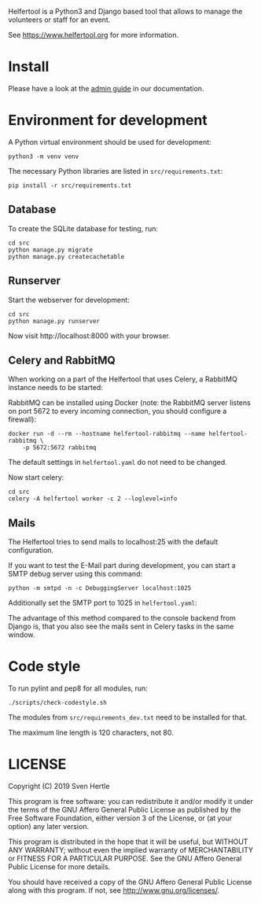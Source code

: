 Helfertool is a Python3 and Django based tool that allows to manage the
volunteers or staff for an event.

See <https://www.helfertool.org> for more information.

# Install

Please have a look at the
[admin guide](https://docs.helfertool.org/admin/index.html)
in our documentation.

# Environment for development

A Python virtual environment should be used for development:

    python3 -m venv venv

The necessary Python libraries are listed in ``src/requirements.txt``:

    pip install -r src/requirements.txt

## Database

To create the SQLite database for testing, run:

    cd src
    python manage.py migrate
    python manage.py createcachetable

## Runserver

Start the webserver for development:

    cd src
    python manage.py runserver

Now visit http://localhost:8000 with your browser.


## Celery and RabbitMQ

When working on a part of the Helfertool that uses Celery, a RabbitMQ instance
needs to be started:

RabbitMQ can be installed using Docker (note: the RabbitMQ server listens
on port 5672 to every incoming connection, you should configure a firewall):

    docker run -d --rm --hostname helfertool-rabbitmq --name helfertool-rabbitmq \
        -p 5672:5672 rabbitmq

The default settings in ``helfertool.yaml`` do not need to be changed.

Now start celery:

    cd src
    celery -A helfertool worker -c 2 --loglevel=info

## Mails

The Helfertool tries to send mails to localhost:25 with the default
configuration.

If you want to test the E-Mail part during development, you can start a
SMTP debug server using this command:

    python -m smtpd -n -c DebuggingServer localhost:1025

Additionally set the SMTP port to 1025 in ``helfertool.yaml``:

The advantage of this method compared to the console backend from Django is,
that you also see the mails sent in Celery tasks in the same window.

# Code style

To run pylint and pep8 for all modules, run:

    ./scripts/check-codestyle.sh

The modules from `src/requirements_dev.txt` need to be installed for that.

The maximum line length is 120 characters, not 80.

# LICENSE

Copyright (C) 2019  Sven Hertle

This program is free software: you can redistribute it and/or modify
it under the terms of the GNU Affero General Public License as
published by the Free Software Foundation, either version 3 of the
License, or (at your option) any later version.

This program is distributed in the hope that it will be useful,
but WITHOUT ANY WARRANTY; without even the implied warranty of
MERCHANTABILITY or FITNESS FOR A PARTICULAR PURPOSE.  See the
GNU Affero General Public License for more details.

You should have received a copy of the GNU Affero General Public License
along with this program.  If not, see <http://www.gnu.org/licenses/>.
